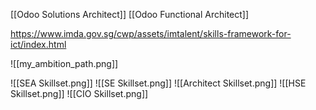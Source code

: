 [[Odoo Solutions Architect]]
[[Odoo Functional Architect]]

https://www.imda.gov.sg/cwp/assets/imtalent/skills-framework-for-ict/index.html

![[my_ambition_path.png]]



![[SEA Skillset.png]]
![[SE Skillset.png]]
![[Architect Skillset.png]]
![[HSE Skillset.png]]
![[CIO Skillset.png]]
